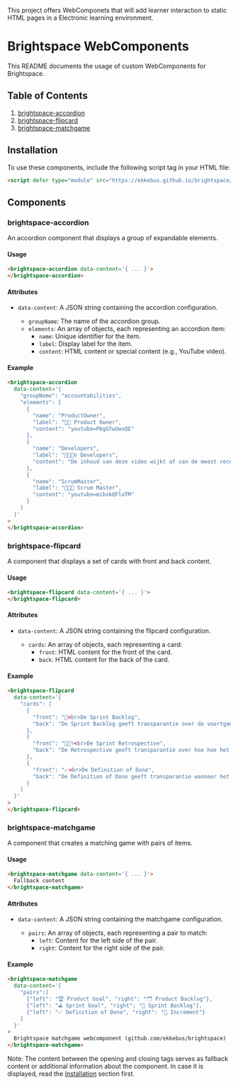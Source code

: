 This project offers WebComponets that will add learner interaction to static HTML pages in a Electronic learning environment.

# Brightspace WebComponents

This README documents the usage of custom WebComponents for Brightspace.

## Table of Contents
1. [brightspace-accordion](#brightspace-accordion)
2. [brightspace-flipcard](#brightspace-flipcard)
3. [brightspace-matchgame](#brightspace-matchgame)

## Installation

To use these components, include the following script tag in your HTML file:

```html
<script defer type="module" src="https://ekkebus.github.io/brightspace/components.js"></script>
```

## Components

### brightspace-accordion

An accordion component that displays a group of expandable elements.

#### Usage

```html
<brightspace-accordion data-content='{ ... }'>
</brightspace-accordion>
```

#### Attributes

- `data-content`: A JSON string containing the accordion configuration.

  - `groupName`: The name of the accordion group.
  - `elements`: An array of objects, each representing an accordion item:
    - `name`: Unique identifier for the item.
    - `label`: Display label for the item.
    - `content`: HTML content or special content (e.g., YouTube video).

#### Example

```html
<brightspace-accordion
  data-content='{ 
    "groupName": "accountabilities", 
    "elements": [
      { 
        "name": "ProductOwner", 
        "label": "👨‍💻 Product Owner", 
        "content": "youtube=PbgGTwUwvQE" 
      },
      { 
        "name": "Developers", 
        "label": "👷👷🏽‍♀️ Developers", 
        "content": "De inhoud van deze video wijkt af van de meest recente versie van de Scrum Guide.<br>youtube=6lix96d5RuI" 
      },
      { 
        "name": "ScrumMaster", 
        "label": "👩🏻‍🏫 Scrum Master", 
        "content": "youtube=mibskQFloTM" 
      }
    ] 
  }'
>
</brightspace-accordion>
```

### brightspace-flipcard

A component that displays a set of cards with front and back content.

#### Usage

```html
<brightspace-flipcard data-content='{ ... }'>
</brightspace-flipcard>
```

#### Attributes

- `data-content`: A JSON string containing the flipcard configuration.

  - `cards`: An array of objects, each representing a card:
    - `front`: HTML content for the front of the card.
    - `back`: HTML content for the back of the card.

#### Example

```html
<brightspace-flipcard
  data-content='{ 
    "cards": [
      { 
        "front": "📇<br>De Sprint Backlog", 
        "back": "De Sprint Backlog geeft transparantie over de voortgang van de Developers t.o.v. het Sprint Doel." 
      },
      { 
        "front": "👩🏻‍⚕️<br>De Sprint Retrospective", 
        "back": "De Retrospective geeft transparantie over hoe hoe het Scrum Team samenwerkt. Transparantie is het startpunt van openheid." 
      },
      { 
        "front": "✅<br>De Definition of Done", 
        "back": "De Definition of Done geeft transparantie wanneer het Scrum team een Product Backlog Item done is." 
      }
    ] 
  }'
>
</brightspace-flipcard>
```

### brightspace-matchgame

A component that creates a matching game with pairs of items.

#### Usage

```html
<brightspace-matchgame data-content='{ ... }'>
  Fallback content
</brightspace-matchgame>
```

#### Attributes

- `data-content`: A JSON string containing the matchgame configuration.

  - `pairs`: An array of objects, each representing a pair to match:
    - `left`: Content for the left side of the pair.
    - `right`: Content for the right side of the pair.

#### Example

```html
<brightspace-matchgame
  data-content='{
    "pairs":[
      {"left": "🏆 Product Goal", "right": "🗂️ Product Backlog"},
      {"left": "⛳ Sprint Goal", "right": "📇 Sprint Backlog"},
      {"left": "✅ Definition of Done", "right": "🎁 Increment"}
    ]
  }'
>
  Brightspace matchgame webcomponent (github.com/ekkebus/brightspace)
</brightspace-matchgame>
```

Note: The content between the opening and closing tags serves as fallback content or additional information about the component. 
In case it is displayed, read the [Installation](#Installation) section first.